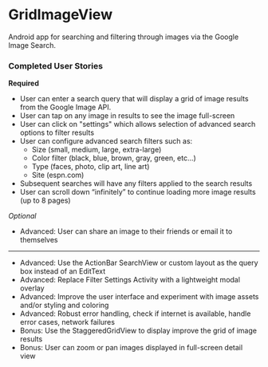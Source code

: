 GridImageView
=============

Android app for searching and filtering through images via the Google Image Search.

### Completed User Stories

__Required__
* User can enter a search query that will display a grid of image results from the Google Image API.
* User can tap on any image in results to see the image full-screen
* User can click on "settings" which allows selection of advanced search options to filter results
* User can configure advanced search filters such as:
  * Size (small, medium, large, extra-large)
  * Color filter (black, blue, brown, gray, green, etc...)
  * Type (faces, photo, clip art, line art)
  * Site (espn.com)
* Subsequent searches will have any filters applied to the search results
* User can scroll down “infinitely” to continue loading more image results (up to 8 pages)

_Optional_
* Advanced: User can share an image to their friends or email it to themselves

- - -

* Advanced: Use the ActionBar SearchView or custom layout as the query box instead of an EditText
* Advanced: Replace Filter Settings Activity with a lightweight modal overlay
* Advanced: Improve the user interface and experiment with image assets and/or styling and coloring
* Advanced: Robust error handling, check if internet is available, handle error cases, network failures
* Bonus: Use the StaggeredGridView to display improve the grid of image results
* Bonus: User can zoom or pan images displayed in full-screen detail view
